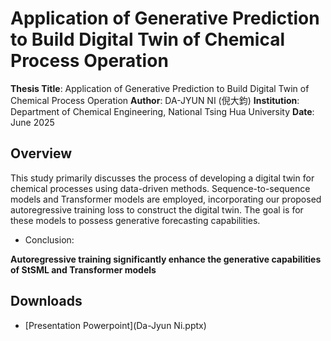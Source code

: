 # Application of Generative Prediction to Build Digital Twin of Chemical Process Operation
**Thesis Title**: Application of Generative Prediction to Build Digital Twin of Chemical Process Operation
**Author**: DA-JYUN NI (倪大鈞)
**Institution**: Department of Chemical Engineering, National Tsing Hua University
**Date**: June 2025

## Overview
This study primarily discusses the process of developing a digital twin for chemical processes using data-driven methods. Sequence-to-sequence models and Transformer models are employed, incorporating our proposed autoregressive training loss to construct the digital twin. The goal is for these models to possess generative forecasting capabilities.

- Conclusion:

**Autoregressive training significantly enhance the generative capabilities of StSML and Transformer models**

## Downloads
- [Presentation Powerpoint](Da-Jyun Ni.pptx)
